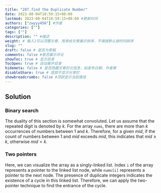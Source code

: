 ```yaml
---
title: "287.find the Duplicate Number"
date: 2023-08-04T10:59:15+08:00
lastmod: 2023-08-04T10:59:15+08:00 #更新时间
authors: ["zwyyy456"] #作者
categories: [""]
tags: [""]
description: "" #描述
weight: # 输入1可以顶置文章，用来给文章展示排序，不填就默认按时间排序
slug: ""
draft: false # 是否为草稿
comments: false #是否展示评论
showToc: true # 显示目录
TocOpen: true # 自动展开目录
hidemeta: false # 是否隐藏文章的元信息，如发布日期、作者等
disableShare: true # 底部不显示分享栏
showbreadcrumbs: false #顶部显示当前路径
---
```


## Solution

### Binary search

The duality of this section is somewhat convoluted. Let us assume that the repeated digit is denoted by $k$. For the array `nums`, there are more than $k$ occurrences of numbers between $1$ and $k$. Therefore, for a given $mid$, if the count of numbers between $1$ and $mid$ exceeds $mid$, this indicates that $mid \geq k$, otherwise $mid < k$.

### Two pointers

Here, we can visualize the array as a singly-linked list. Index `i` of the array represents a pointer to the linked list node, while `nums[i]` represents a pointer to the next node. The presence of duplicate integers indicates the existence of a cycle in this linked list. Therefore, we can apply the two-pointer technique to find the entrance of the cycle.
